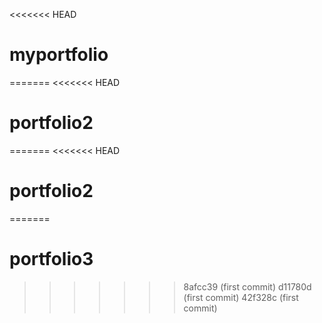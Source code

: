 <<<<<<< HEAD
# myportfolio
=======
<<<<<<< HEAD
# portfolio2
=======
<<<<<<< HEAD
# portfolio2
=======
# portfolio3
>>>>>>> 8afcc39 (first commit)
>>>>>>> d11780d (first commit)
>>>>>>> 42f328c (first commit)
